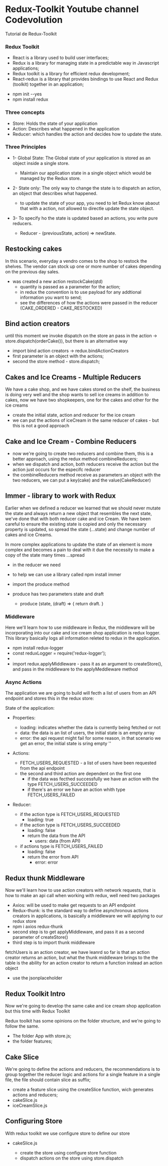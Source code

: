 # Redux-Toolkit Youtube channel Codevolution
Tutorial de Redux-Toolkit 

### Redux Toolkit

* React is a library used to build user interfaces;
* Redux is a library for managing state in a predictable way in Javascript applications;
* Redux toolkit is a library for efficient redux development;
* React-redux is a library that provides bindings to use React and Redux (toolkit) together in an application;

- npm init --yes
- npm install redux

### Three concepts

* Store: Holds the state of your application
* Action: Describes what happened in the application
* Reducer: which handles the action and decides how to update the state. 

### Three Principles

* 1- Global State: The Global state of your application is stored as an object inside a single store.
    - Maintain our application state in a single object which would be managed by the Redux store.

* 2- State only: The only way to change the state is to dispatch an action, an object that describes what happened.
    - to update the state of your app, you need to let Redux know abaout that with a action, not allowed to directle update the state object.

* 3- To specify ho the state is updated based an actions, you write pure reducers.
    - Reducer - (previousState, action) => newState.

## Restocking cakes

In this scenario, everyday a vendro comes to the shop to restock the shelves. The vendor can stock up one or more number of cakes depending on the previous day sales.

* was created a new action restockCake(qtd)
    - quantity is passed as a parameter for the action;
    - in redux the convention is to use payload for any addtional information you want to send;
    - see the differences of how the actions were passed in the reducer (CAKE_ORDERED - CAKE_RESTOCKED)

## Bind action creators

until this moment we invoke dispatch on the store an pass in the action -> store.dispatch(orderCake()), but there is an alternative way
- import bind action creators -> redux.bindActionCreators
- first parameter is an object with the actions;
- second the store method - store.dispatch;

## Cakes and Ice Creams - Multiple Reducers

We have a cake shop, and we have cakes stored on the shelf, the business is doing very well and the shop wants to sell ice creams in addition to cakes, now we have two shopkeepers, one for the cakes and other for the ice creams

* create the initial state, action and reducer for the ice cream
* we can put the actions of iceCream in the same reducer of cakes - but this is not a good approach

## Cake and Ice Cream - Combine Reducers 

* now we're going to create two reducers and combine them, this is a better approach, using the redux method combineReducers;
* when we dispatch and action, both reducers receive the action but the action just occurs for the especifc reducer
* the combineReducers method receive as parameters an object with the two reducers, we can put a key(cake) and the value(CakeReducer)

## Immer - library to work with Redux

Earlier when we defined a reducer we learned that we should never mutate the state and always return a new object that resembles the next state, we've done that with both reducer cake and ice Cream. We have been careful to ensure the existing state is copied and only the necessary property is updated, so spread the state (...state) and change number of cakes and ice Creams.

In more complex applications to update the state of an element is more complex and becomes a pain to deal with it due the necessity to make a copy of the state many times ...spread
* in the reducer we need 

* to help we can use a library called npm install immer
* import the produce method
* produce has two parameters state and draft
    - produce (state, (draft) => {
        return draft.
    }

### Middleware 

Here we'll learn how to use middleware in Redux, the middleware will be incorporating into our cake and ice cream shop application is redux logger.
This library basically logs all information releted to redux in the application.
* npm install redux-logger
* const reduxLogger = require('redux-logger');
* 
* import redux.applyMiddleware - pass it as an argument to createStore(), and pass in the middleware to the applyMeddleware method

### Async Actions

The application we are going to build will fecth a list of users from an API endpoint and stores this in the redux store:

State of the application:
* Properties:
    -   loading: indicates whether the data is currently being fetched or not
    -   data: the data is an list of users, the initial state is an empty array
    -   error: the api request might fail for some reason, in that scenario we get an error, the initial state is sring empty ''

* Actions:
    -   FETCH_USERS_REQUESTED - a list of users have been requested from the api endpoint
    -   the second and third action are dependent on the first one
        *   if the data was fecthed successfully we have an action with the type FETCH_USERS_SUCCEEDED
        * if there's an error we have an action whith type FETCH_USERS_FAILED

* Reducer:
    -   if the action type is FETCH_USERS_REQUESTED
        * loading: true
    -   if the action type is FETCH_USERS_SUCCEEDED
        * loading: false
        * return the data from the API
            -  users: data (from API)
    -   if actions type is FETCH_USERS_FAILED
        * loading: false
        * return the error from API
            - error: error


## Redux thunk Middleware

Now we'll learn how to use action creators with network requests, that is how to make an api call when working with redux, well need two packages

* Axios: will be used to make get requests to an API endpoint
* Redux-thunk: is the standard way to define asynchronous actions creators in applications, is basically a middleware we will applying to our redux store
* npm i axios redux-thunk
* second step is to get applyMiddleware, and pass it as a second parameter of createStore()
* third step is to import thunk middleware

fetchUsers is an action creator, we have leanrd so far is that an action creator returns an action, but what the thunk middleware brings to the the table is the ability for an action creator to return a function instead an action object

* use the jsonplaceholder 
 

## Redux Toolkit Intro

Now we're going to develop the same cake and ice cream shop application but this time with Redux Toolkit

Redux toolkit has some opinions on the folder structure, and we're going to follow the same.
- The folder App with store.js;
- the folder features;

##  Cake Slice

We're going to define the actions and reducers, the recommendations is to group together the reducer logic and actions for a single feature in a single file, the file should contain slice as suffix;
- create a feature slice using the createSlice function, wich generates actions and reducers;
- cakeSlice.js
- iceCreamSlice.js

## Configuring Store

With redux toolkit we use configure store to define our store 

* cakeSlice.js
    
    - create the store using configure store function
    - dispatch actions on the store using store.dispatch

 